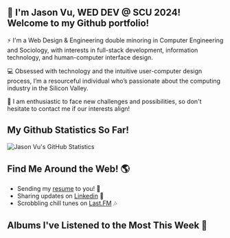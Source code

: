 ## 👋 I'm Jason Vu, WED DEV @ SCU 2024! Welcome to my Github portfolio! 

⚡ I'm a Web Design & Engineering double minoring in Computer Engineering and Sociology, with interests in full-stack development, information technology, and human-computer interface design.

💻 Obsessed with technology and the intuitive user-computer design process, I’m a resourceful individual who’s passionate about the computing industry in the Silicon Valley.

🤝 I am enthusiastic to face new challenges and possibilities, so don't hesitate to contact me if our interests align!

## My Github Statistics So Far!
![Jason Vu's GitHub Statistics](https://github-readme-stats.vercel.app/api?username=JAVAB3ANS&show_icons=true)

## Find Me Around the Web! 🌎
- Sending my [resume](https://javab3ans.github.io/pdfs/resume.pdf) to you! 📝
- Sharing updates on [Linkedin](https://www.linkedin.com/in/jason-anh-vu/) 💼  
- Scrobbling chill tunes on [Last.FM](https://www.last.fm/user/JAVA9620) 🎶

## Albums I've Listened to the Most This Week 🎹 

<!-- lastfm -->

